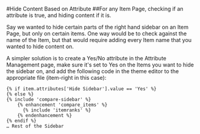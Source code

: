 #Hide Content Based on Attribute
##For any Item Page, checking if an attribute is true, and hiding content if it is.

Say we wanted to hide certain parts of the right hand sidebar on an Item Page, but only on certain items. One way would be to check against the name of the Item, but that would require adding every Item name that you wanted to hide content on.

A simpler solution is to create a Yes/No attribute in the Attribute Management page, make sure it's set to Yes on the Items you want to hide the sidebar on, and add the following code in the theme editor to the appropriate file (item-right in this case):

````Liquid
{% if item.attributes['Hide Sidebar'].value == 'Yes' %}
{% else %}
{% include 'compare-sidebar' %}
    {% enhancement 'compare_items' %}
      {% include 'itemranks' %}
    {% endenhancement %}
{% endif %}
… Rest of the Sidebar
````